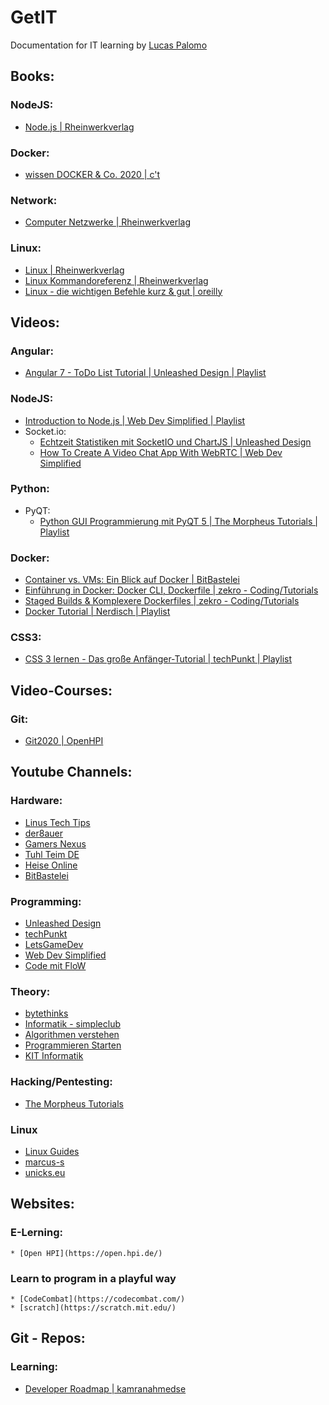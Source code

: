# GetIT
Documentation for IT learning by [Lucas Palomo](https://github.com/lucaspalomodevelop)

## Books:
  ### NodeJS:
  * [Node.js | Rheinwerkverlag](https://www.rheinwerk-verlag.de/nodejs_4630/)
   ### Docker:
  * [wissen DOCKER & Co. 2020 | c't](https://shop.heise.de/katalog/ct-wissen-docker-2020)
   ### Network:
   * [Computer Netzwerke | Rheinwerkverlag](https://www.rheinwerk-verlag.de/computer-netzwerke_5161/)
   ### Linux: 
   * [Linux | Rheinwerkverlag ](https://www.rheinwerk-verlag.de/linux_4930/)
   * [Linux Kommandoreferenz | Rheinwerkverlag ](https://www.rheinwerk-verlag.de/linux-kommandoreferenz_4658/)
   * [Linux - die wichtigen Befehle kurz & gut | oreilly](https://www.oreilly.de/buecher/12790/9783960090342-linux---die-wichtigen-befehle-kurz-%26-gut.html)
  
## Videos:
  ### Angular: 
  * [Angular 7 - ToDo List Tutorial | Unleashed Design | Playlist](https://www.youtube.com/watch?v=yS6QKQkfw_w&list=PLwG0hu96Rc0oK1MJ3zfFRPqpmMJJ7Bn_g&index=1)
  ### NodeJS:
  * [Introduction to Node.js | Web Dev Simplified | Playlist](https://www.youtube.com/watch?v=VShtPwEkDD0&list=PLZlA0Gpn_vH_uZs4vJMIhcinABSTUH2bY)
  * Socket.io:
    * [Echtzeit Statistiken mit SocketIO und ChartJS | Unleashed Design](https://www.youtube.com/watch?v=5uudeyaHaig)
    * [How To Create A Video Chat App With WebRTC | Web Dev Simplified](https://www.youtube.com/watch?v=DvlyzDZDEq4&t=1465s)
  ### Python:
  * PyQT:
    * [Python GUI Programmierung mit PyQT 5 | 
The Morpheus Tutorials | Playlist](https://www.youtube.com/watch?v=FiaPzdWKhJU&list=PLNmsVeXQZj7ruNQIfS8NRpjzZIRq0A8QP)    
  ### Docker:
  * [Container vs. VMs: Ein Blick auf Docker | BitBastelei](https://www.youtube.com/watch?v=leTpySlsl50)
  * [Einführung in Docker: Docker CLI, Dockerfile | zekro - Coding/Tutorials](https://www.youtube.com/watch?v=cDQPmbEwMzs)
  * [Staged Builds & Komplexere Dockerfiles | zekro - Coding/Tutorials](https://www.youtube.com/watch?v=8MRY0fMccLw)
  * [Docker Tutorial  | Nerdisch | Playlist](https://www.youtube.com/watch?v=AkwtFayUlvA&list=PL5GusAoXMAEzCrlXZPGpUoZaVz20M_Vu3)
  ### CSS3:
  * [CSS 3 lernen - Das große Anfänger-Tutorial | techPunkt | Playlist](https://www.youtube.com/playlist?list=PL5jhqWqcHcSLY1L3plznN7cXr4zteVbXL)
  
## Video-Courses:
  ### Git:
  * [Git2020 | OpenHPI](https://open.hpi.de/courses/git2020)

  
## Youtube Channels:
  ### Hardware:
  * [Linus Tech Tips](https://www.youtube.com/user/LinusTechTips)
  * [der8auer](https://www.youtube.com/user/der8auer)
  * [Gamers Nexus](https://www.youtube.com/user/GamersNexus)
  * [Tuhl Teim DE](https://www.youtube.com/c/TuhlTeimDEGooglePlus/videos)
  * [Heise Online](https://www.youtube.com/channel/UCAszOEwa5CS4WFwYpkjdaUQ)
  * [BitBastelei](https://www.youtube.com/user/adlerweb)
  ### Programming:
  * [Unleashed Design](https://www.youtube.com/user/TheDeepForces)
  * [techPunkt](https://www.youtube.com/user/MrMacjo22)
  * [LetsGameDev](https://www.youtube.com/user/Tomzalat)
  * [Web Dev Simplified](https://www.youtube.com/channel/UCFbNIlppjAuEX4znoulh0Cw)
  * [Code mit FloW](https://www.youtube.com/channel/UC18qytfIhR9cNEjUcgGLl3A)
  ### Theory:
  * [bytethinks](https://www.youtube.com/user/bytethinks)
  * [Informatik - simpleclub](https://www.youtube.com/channel/UC1M6v6JEQyzTKeINGAaCfnw)
  * [Algorithmen verstehen](https://www.youtube.com/channel/UCswWBF6ZkGnLG3sLRR65xRw)
  * [Programmieren Starten](https://www.youtube.com/channel/UCVdfgrCLfJQfO5EgPlzaYAQ)
  * [KIT Informatik](https://www.youtube.com/c/KITinformatik/)
  ### Hacking/Pentesting:
  * [The Morpheus Tutorials](https://www.youtube.com/channel/UCLGY6_j7kZfA1dmmjR1J_7w)
  ### Linux
  * [Linux Guides](https://www.youtube.com/channel/UCHZyqB9qHGGGw5QeRVEbQDg)
  * [marcus-s](https://www.youtube.com/c/marcusscomputer)
  * [unicks.eu](https://www.youtube.com/channel/UCnZIn_CYjz0ErPs1ktH-2lQ/videos)
 
## Websites:
  ### E-Lerning:
    * [Open HPI](https://open.hpi.de/)
  ### Learn to program in a playful way
    * [CodeCombat](https://codecombat.com/)
    * [scratch](https://scratch.mit.edu/)
## Git - Repos:
  ### Learning:
  * [Developer Roadmap | kamranahmedse](https://github.com/kamranahmedse/developer-roadmap)

